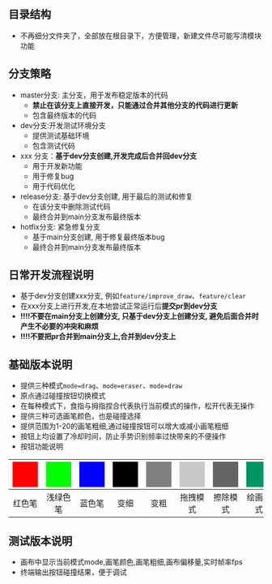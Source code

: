## 目录结构
- 不再细分文件夹了，全部放在根目录下，方便管理，新建文件尽可能写清模块功能

## 分支策略
 - master分支: 主分支，用于发布稳定版本的代码
   - **禁止在该分支上直接开发，只能通过合并其他分支的代码进行更新**
   - 包含最终版本的代码
 - dev分支:开发测试环境分支
   - 提供测试基础环境
   - 包含测试代码
 - xxx 分支：**基于dev分支创建,开发完成后合并回dev分支**
   - 用于开发新功能
   - 用于修复bug
   - 用于代码优化
 - release分支: 基于dev分支创建, 用于最后的测试和修复
   - 在该分支中删除测试代码
   - 最终合并到main分支发布最终版本
- hotfix分支: 紧急修复分支
  - 基于main分支创建, 用于修复最终版本bug
  - 最终合并到main分支发布最终版本

## 日常开发流程说明
- 基于dev分支创建xxx分支, 例如`feature/improve_draw`、`feature/clear`
- 在xxx分支上进行开发,在本地尝试正常运行后**提交pr到dev分支**
- **!!!!不要在main分支上创建分支, 只基于dev分支上创建分支, 避免后面合并时产生不必要的冲突和麻烦**
- **!!!!不要把pr合并到main分支上,合并到dev分支上**

## 基础版本说明
- 提供三种模式`mode=drag`、`mode=eraser`、`mode=draw`
- 原点通过碰撞按钮切换模式
- 在每种模式下，食指与拇指捏合代表执行当前模式的操作，松开代表无操作
- 提供三种可选画笔颜色，也是碰撞选择
- 提供范围为1-20的画笔粗细,通过碰撞按钮可以增大或减小画笔粗细
- 按钮上均设置了冷却时间，防止手势识别频率过快带来的不便操作
- 按钮功能说明


| <div style="background-color: rgb(255, 0, 0); width: 50px; height: 50px;"></div>   </span> | <div style="background-color: rgb(0, 255, 0); width: 50px; height: 50px;"></div> | <div style="background-color: rgb(0, 0, 255); width: 50px; height: 50px;"></div>   | <div style="background-color: rgb(0, 0, 0); width: 50px; height: 50px;"></div>   | <div style="background-color: rgb(128, 128, 128); width: 50px; height: 50px;"></div>  | <div style="background-color: rgb(200, 200, 200); width: 50px; height: 50px;"></div> | <div style="background-color: rgb(100, 100, 100); width: 50px; height: 50px;"></div> | <div style="background-color: rgb(0, 150, 100); width: 50px; height: 50px;"></div>  |
| :-------: | :-------:| :-------: | :-------: | :-------: | :-------: | :-------: | :-------: |
| 红色笔   | 浅绿色笔 | 蓝色笔   | 变细     | 变粗     | 拖拽模式 | 擦除模式 | 绘画模式 |


## 测试版本说明
- 画布中显示当前模式mode,画笔颜色,画笔粗细,画布偏移量,实时帧率fps
- 终端输出按钮碰撞结果，便于调试